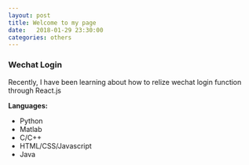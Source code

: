 ```yaml
---
layout: post
title: Welcome to my page
date:   2018-01-29 23:30:00
categories: others
---
```


<h3>Wechat Login</h3>

<p>Recently, I have been learning about how to relize wechat login function through React.js</p>

<p><strong>Languages:</strong></p>
<ul>
	<li>Python</li>
	<li>Matlab</li>
	<li>C/C++</li>
	<li>HTML/CSS/Javascript</li>
	<li>Java</li>
</ul>